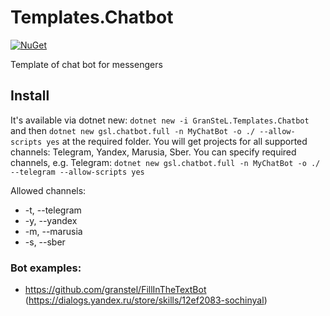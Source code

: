 # Templates.Chatbot
[![NuGet](https://buildstats.info/nuget/GranSteL.Templates.Chatbot)](https://www.nuget.org/packages/GranSteL.Templates.Chatbot)

Template of chat bot for messengers

Install
-------
It's available via dotnet new:
`dotnet new -i GranSteL.Templates.Chatbot`
and then `dotnet new gsl.chatbot.full -n MyChatBot -o ./ --allow-scripts yes` at the required folder. You will get projects for all supported channels: Telegram, Yandex, Marusia, Sber. You can specify required channels, e.g. Telegram: `dotnet new gsl.chatbot.full -n MyChatBot -o ./ --telegram --allow-scripts yes`

Allowed channels:
* -t, --telegram
* -y, --yandex
* -m, --marusia
* -s, --sber

### Bot examples:
- https://github.com/granstel/FillInTheTextBot (https://dialogs.yandex.ru/store/skills/12ef2083-sochinyal)
